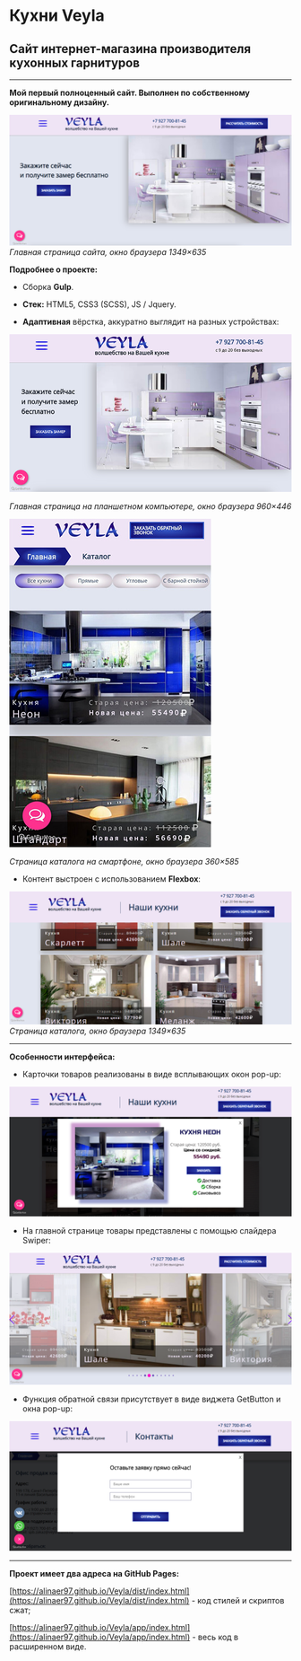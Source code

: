 # Кухни Veyla

## Сайт интернет-магазина производителя кухонных гарнитуров

***

__Мой первый полноценный сайт. Выполнен по собственному оригинальному дизайну.__

![Главная страница сайта](/readme-img/main-page.png)
_Главная страница сайта, окно браузера 1349×635_


__Подробнее о проекте:__

* Сборка __Gulp__.

* __Стек:__ HTML5, CSS3 (SCSS), JS / Jquery.

* __Адаптивная__ вёрстка, аккуратно выглядит на разных устройствах:

![Главная страница на планшете](/readme-img/catalog-tablet.png)

_Главная страница на планшетном компьютере, окно браузера 960×446_

![Страница каталога на смартфоне](/readme-img/catalog-mobile.png)

_Страница каталога на смартфоне, окно браузера 360×585_

* Контент выстроен с использованием __Flexbox__:

![Страница каталога](/readme-img/catalog.png)
_Страница каталога, окно браузера 1349×635_

***

__Особенности интерфейса:__

* Карточки товаров реализованы в виде всплывающих окон pop-up:

![Попап](/readme-img/popup.png)

* На главной странице товары представлены с помощью слайдера Swiper:

![Слайдер](/readme-img/slider.png)

* Функция обратной связи присутствует в виде виджета GetButton и окна pop-up:

![Обратная связь](/readme-img/contact.png)

***

__Проект имеет два адреса на GitHub Pages:__

[https://alinaer97.github.io/Veyla/dist/index.html](https://alinaer97.github.io/Veyla/dist/index.html) - код стилей и скриптов сжат;

[https://alinaer97.github.io/Veyla/app/index.html](https://alinaer97.github.io/Veyla/app/index.html) - весь код в расширенном виде.